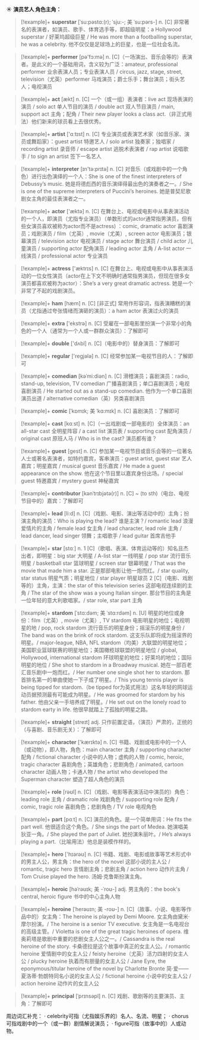 ☀ <span class="category">**演员艺人 角色主角：**</span>
>[!example]+ <span class="vocabulary">**superstar**</span> [ˈsu:pəstɑ:(r); ˈsju:-; 美 ˈsu:pərs-]
> <span class="definition">n. [C] 非常著名的表演者，如演员、歌手、体育选手等，即超级明星：</span>a Hollywood superstar / 好莱坞超级巨星 / He was more than a footballing superstar, he was a celebrity. 他不仅仅是足球场上的巨星，也是一位社会名流。

>[!example]+ <span class="vocabulary">**performer**</span> [pə'fɔ:mə] 
> <span class="definition">n. [C]（一场演出、音乐会等的）表演者。是此义的一个基础用词，含义较为广泛：</span>amateur, professional performer 业余表演人员；专业表演人员 / circus, jazz, stage, street, television（尤英）performer 马戏演员；爵士乐手；舞台演员；街头艺人；电视演员

>[!example]+ <span class="vocabulary">**act**</span> [ækt] 
> <span class="definition">n. [C] 一个（或一组）表演者：</span>live act 现场表演的演员 / solo act 单人节目的演员 / double act 双人节目演员 / main, support act 主角；配角 / Their new player looks a class act.（非正式用法）他们新来的球员看上去很优秀。

>[!example]+ <span class="vocabulary">**artist**</span> ['ɑːtɪst] 
> <span class="definition">n. [C] 专业演员或表演艺术家（如音乐家、演员或舞蹈家）：</span>guest artist 特邀艺人 / solo artist 独奏家；独唱家 / recording artist 录音师 / escape artist 逃脱术表演者 / rap artist 说唱歌手 / to sign an artist 签下一名艺人

>[!example]+ <span class="vocabulary">**interpreter**</span> [ɪn'tə:prɪtə] 
> <span class="definition">n. [C] 对音乐（或戏剧中的一个角色）进行出色演绎的一个人：</span>She is one of the finest interpreters of Debussy’s music. 她是将德彪西的音乐演绎得最出色的演奏者之一。/ She is one of the supreme interpreters of Puccini’s heroines. 她是普契尼歌剧女主角的最佳表演者之一。

>[!example]+ <span class="vocabulary">**actor**</span> ['æktə] 
> <span class="definition">n. [C] 在舞台上、电视或电影中从事表演活动的一个人，即演员（尤指专业演员）（单数形式的actor通常指男演员，但有些女演员喜欢被称为actor而不是actress) ：</span>comic, dramatic actor 喜剧演员；戏剧演员 / film（尤英）, movie（尤美）, screen actor 电影演员；银幕演员 / television actor 电视演员 / stage actor 舞台演员 / child actor 儿童演员 / supporting actor 配角演员 / leading actor 主角 / A-list actor 一线演员 / professional actor 专业演员

>[!example]+ <span class="vocabulary">**actress**</span> ['æktrɪs] 
> <span class="definition">n. [C] 在舞台上、电视或电影中从事表演活动的一位女性演员（actor在上下文不明确时通常指男演员，但现在很多女演员都喜欢被称为actor）：</span>She’s a very great dramatic actress. 她是一个非常了不起的戏剧演员。

>[!example]+ <span class="vocabulary">**ham**</span> [hæm] 
> <span class="definition">n. [C] [非正式] 常用作形容词，指表演糟糕的演员（尤指通过夸张情绪而演砸的演员）：</span>a ham actor 表演过火的演员

>[!example]+ <span class="vocabulary">**extra**</span> ['ekstrə] 
> <span class="definition">n. [C] 受雇在一部电影里扮演一个非常小的角色的一个人（通常为一个人或一群群众演员）：</span>了解即可

>[!example]+ <span class="vocabulary">**double**</span> ['dʌbl] 
> <span class="definition">n. [C]（电影中的）替身演员：</span>了解即可 

>[!example]+ <span class="vocabulary">**regular**</span> ['reɡjələ] 
> <span class="definition">n. [C] 经常参加某一电视节目的人：</span>了解即可
           
>[!example]+ <span class="vocabulary">**comedian**</span> [kəˈmi:diən]
> <span class="definition">n. [C] 滑稽演员；喜剧演员：</span>radio, stand-up, television, TV comedian 广播喜剧演员；单口喜剧演员；电视喜剧演员 / He started out as a stand-up comedian. 他作为一个单口喜剧演员出道 / alternative comedian（英）另类喜剧演员
           
>[!example]+ <span class="vocabulary">**comic**</span> [ˈkɒmɪk; 美 ˈkɑ:mɪk]
> <span class="definition">n. [C] 喜剧演员：</span>了解即可

>[!example]+ <span class="vocabulary">**cast**</span> [kɑːst] 
> <span class="definition">n. [C]（一出戏剧或一部电影的）全体演员：</span>an all-star cast 全明星阵容 / a cast list 演员表 / supporting cast 配角演员 / original cast 原班人马 / Who is in the cast? 演员都有谁？

>[!example]+ <span class="vocabulary">**guest**</span> [ɡest] 
> <span class="definition">n. [C] 参加某一电视节目或音乐会等的一位著名人士或著名表演者，如特约嘉宾，客串演员：</span>guest artist, guest star 艺人嘉宾；明星嘉宾 / musical guest 音乐嘉宾 / He made a guest appearance on the show. 他在这个节目里以嘉宾身份出场。/ special guest 特邀嘉宾 / mystery guest 神秘嘉宾
           
>[!example]+ <span class="vocabulary">**contributor**</span> [kənˈtrɪbjətə(r)]
> <span class="definition">n. [C] ~ (to sth)（电台、电视节目中的）嘉宾：</span>了解即可

>[!example]+ <span class="vocabulary">**lead**</span> [li:d] 
> <span class="definition">n. [C]（戏剧、电影、演出等活动中的）主角；扮演主角的演员：</span>Who is playing the lead? 谁是主演？/ romantic lead 浪漫爱情片的主角 / female lead 女主角 / lead character, lead role 主角 / lead dancer, lead singer 领舞；主唱歌手 / lead guitar 首席吉他手

>[!example]+ <span class="vocabulary">**star**</span> [stɑː] 
> <span class="definition">n. 1 [C]（歌唱、表演、体育运动等的）知名且杰出者，即明星：</span>big star 大明星 / A-list star 一线明星 / pop star 流行音乐明星 / basketball star 篮球明星 / screen star 银幕明星 / That was the movie that made him a star. 正是那部电影让他一炮而红。/ star quality, star status 明星气质；明星地位 / star player 明星球员 <span class="definition">2 [C]（电影、戏剧等的）主角，主演：</span>the star of this television series 这部电视连续剧的主角 / The star of the show was a young Italian singer. 那台节目的主角是一位年轻的意大利歌唱家。/ star role, star part 主角
           
>[!example]+ <span class="vocabulary">**stardom**</span> [ˈstɑ:dəm; 美 ˈstɑ:rdəm]
> <span class="definition">n. [U] 明星的地位或身份：</span>film（尤英）, movie（尤美）, TV stardom 电影明星的地位；电视明星的地 / pop, rock stardom 流行音乐的明星身份；摇滚乐的明星身份 / The band was on the brink of rock stardom. 这支乐队即将成为摇滚界的明星。/ major-league, NBA, NFL stardom（均美）大联盟的明星地位；美国职业篮球联赛的明星地位；美国橄榄球联盟的明星地位 / global, Hollywood, international stardom 环球明星的地位；好莱坞的地位；国际明星的地位 / She shot to stardom in a Broadway musical. 她在一部百老汇音乐剧中一炮而红。/ Her number one single shot her to stardom. 那首排名第一的单曲使她一下子成了明星。/ This young tennis player is being tipped for stardom.（be tipped for为英式用法）这名年轻的网球运动员据预测最有可能成为明星。/ He was groomed for stardom by his father. 他由父亲一手培养成了明星。/ He set out on the lonely road to stardom earty in life. 他很早就踏上了孤独的明星之路。

>[!example]+ <span class="vocabulary">**straight**</span> [streɪt] 
> <span class="definition">adj. 只作前置定语，（演员）严肃的，正统的（与喜剧、音乐剧无关）：</span>了解即可

>[!example]+ <span class="vocabulary">**character**</span> ['kærɪktə] 
> <span class="definition">n. [C] 书籍、戏剧或电影中的一个人（或动物），即人物，角色：</span>main character 主角 / supporting character 配角 / fictional character 小说中的人物；虚构的人物 / comic, heroic, tragic character 喜剧角色；英雄角色；悲剧角色 / animated, cartoon character 动画人物；卡通人物 / the artist who developed the Superman character 塑造了超人角色的演员 

>[!example]+ <span class="vocabulary">**role**</span> [rəʊl] 
> <span class="definition">n. [C]（戏剧、电影等表演活动中演员的）角色：</span>leading role 主角 / dramatic role 戏剧角色 / supporting role 配角 / comic, tragic role 喜剧角色；悲剧角色 / TV role 电视角色

>[!example]+ <span class="vocabulary">**part**</span> [pɑːt] 
> <span class="definition">n. [C] 演员的角色。是一个简单用词：</span>He fits the part well. 他很适合这个角色。/ She sings the part of Medea. 她演唱美狄亚一角。/ She played the part of Juliet. 她扮演朱丽叶。/ He’s always playing a part.（比喻用法）他总是装模作样的。

>[!example]+ <span class="vocabulary">**hero**</span> ['hɪərəʊ] 
> <span class="definition">n. [C] 书籍、戏剧、电影或故事等艺术形式中的男主人公，男主角：</span>the hero of the novel 这部小说的主人公 / romantic, tragic hero 言情剧主角；悲剧主角 / action hero 动作片主角 / Tom Cruise played the hero. 汤姆·克鲁斯扮演主角。

>[!example]+ <span class="vocabulary">**heroic**</span> [həˈrəʊɪk; 美 -ˈroʊ-]
> <span class="definition">adj. 男主角的：</span>the book's central, heroic figure 书中的中心主角人物
               
>[!example]+ <span class="vocabulary">**heroine**</span> [ˈherəʊɪn; 美 -roʊ-]
> <span class="definition">n. [C]（故事、小说、电影等作品中的）女主角：</span>The heroine is played by Demi Moore. 女主角由黛米·摩尔扮演。/ The heroine is a senior TV executive. 女主角是一名电视台的高级主管。/ Violetta is one of the great tragic heroines of opera. 维奥莉塔是歌剧中重要的悲剧女主人公之一。/ Cassandra is the real heroine of the story. 卡桑德拉是这个故事中真正的女主人公。/ romantic heroine 爱情剧中的女主人公 / feisty heroine（尤英）活力四射的女主人公 / plucky heroine 执着而有胆量的女主人公 / Jane Eyre, the eponymous/titular heroine of the novel by Charlotte Bronte 简·爱——夏洛蒂·勃朗特同名小说的女主人公 / fictional heroine 小说中的女主人公 / action heroine 动作片的女主人公

>[!example]+ <span class="vocabulary">**principal**</span> [ˈprɪnsəpl]
> <span class="definition">n. [C] 戏剧、歌剧等的主要演员、主角：</span>了解即可

周边词汇补充：
· celebrity可指（尤指娱乐界的）名人、名流、明星；
· chorus可指戏剧中的一个（或一群）剧情解说演员；
· figure可指（故事中的）人或动物。
